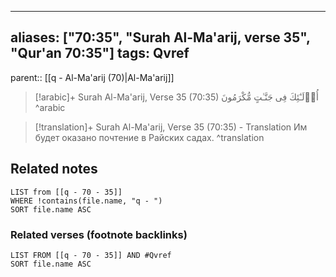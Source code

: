 
---
aliases: ["70:35", "Surah Al-Ma'arij, verse 35", "Qur'an 70:35"]
tags: Qvref
---

parent:: [[q - Al-Ma'arij (70)|Al-Ma'arij]]

> [!arabic]+ Surah Al-Ma'arij, Verse 35 (70:35)
> <span class="quran-arabic">أُو۟لَـٰٓئِكَ فِى جَنَّـٰتٍ مُّكْرَمُونَ</span>
^arabic

> [!translation]+ Surah Al-Ma'arij, Verse 35 (70:35) - Translation
> Им будет оказано почтение в Райских садах.
^translation



## Related notes
```dataview
LIST from [[q - 70 - 35]]
WHERE !contains(file.name, "q - ")
SORT file.name ASC
```

### Related verses (footnote backlinks)
```dataview
LIST FROM [[q - 70 - 35]] AND #Qvref
SORT file.name ASC
```

